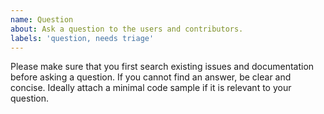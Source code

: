 ```yaml
---
name: Question
about: Ask a question to the users and contributors.
labels: 'question, needs triage'
---
```


Please make sure that you first search existing issues and documentation before asking a question. If you cannot find an answer, be clear and concise. Ideally attach a minimal code sample if it is relevant to your question.

